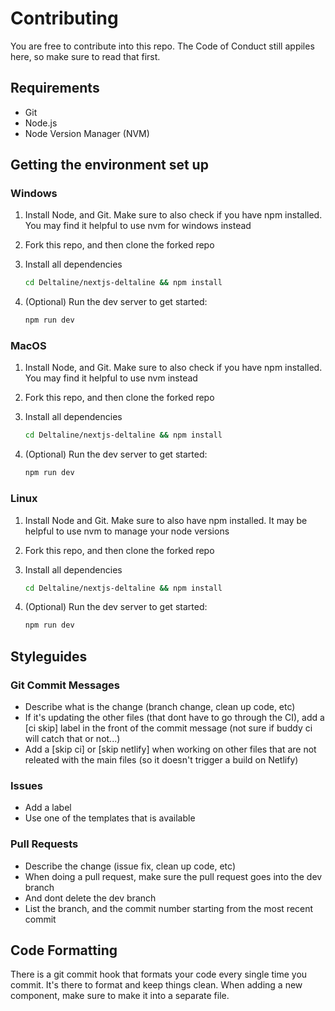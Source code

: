 # Contributing
You are free to contribute into this repo. The Code of Conduct still appiles here, so make sure to read that first. 

## Requirements

- Git
- Node.js
- Node Version Manager (NVM)

## Getting the environment set up
### Windows

1. Install Node, and Git. Make sure to also check if you have npm installed. You may find it helpful to use nvm for windows instead

2. Fork this repo, and then clone the forked repo

3. Install all dependencies


    ```sh
    cd Deltaline/nextjs-deltaline && npm install
    ```

4. (Optional) Run the dev server to get started:

    ```sh
    npm run dev
    ```

### MacOS

1. Install Node, and Git. Make sure to also check if you have npm installed. You may find it helpful to use nvm instead

2. Fork this repo, and then clone the forked repo

3. Install all dependencies


    ```sh
    cd Deltaline/nextjs-deltaline && npm install
    ```

4. (Optional) Run the dev server to get started:

    ```sh
    npm run dev
    ```

### Linux

1. Install Node and Git. Make sure to also have npm installed. It may be helpful to use nvm to manage your node versions

2. Fork this repo, and then clone the forked repo

3. Install all dependencies


    ```sh
    cd Deltaline/nextjs-deltaline && npm install
    ```

4. (Optional) Run the dev server to get started:

    ```sh
    npm run dev
    ```

## Styleguides

### Git Commit Messages

- Describe what is the change (branch change, clean up code, etc)
- If it's updating the other files (that dont have to go through the CI), add a [ci skip] label in the front of the commit message (not sure if buddy ci will catch that or not...)
- Add a [skip ci] or [skip netlify] when working on other files that are not releated with the main files (so it doesn't trigger a build on Netlify)

### Issues

- Add a label
- Use one of the templates that is available

### Pull Requests

- Describe the change (issue fix, clean up code, etc)
- When doing a pull request, make sure the pull request goes into the dev branch
- And dont delete the dev branch
- List the branch, and the commit number starting from the most recent commit

## Code Formatting

There is a git commit hook that formats your code every single time you commit. It's there to format and keep things clean. When adding a new component, make sure to make it into a separate file. 